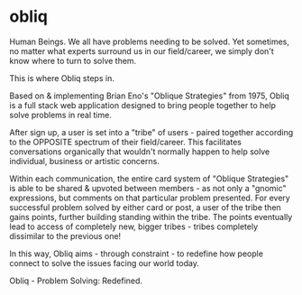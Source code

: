 # obliq

Human Beings. 
We all have problems needing to be solved. 
Yet sometimes, no matter what experts surround us in our field/career, we simply don't know where to turn to solve them.

This is where Obliq steps in.

Based on & implementing Brian Eno's "Oblique Strategies" from 1975, Obliq is a full stack web application designed to bring people together
to help solve problems in real time. 

After sign up, a user is set into a "tribe" of users - paired together according to the OPPOSITE spectrum of their field/career.
This facilitates conversations organically that wouldn't normally happen to help solve individual, business or artistic concerns.

Within each communication, the entire card system of "Oblique Strategies" is able to be shared & upvoted between members - as not only a 
"gnomic" expressions, but comments on that particular problem presented. 
For every successful problem solved by either card or post, a user of the tribe then gains points, further building standing within the tribe. 
The points eventually lead to access of completely new, bigger tribes - tribes completely dissimilar to the previous one!

In this way, Obliq aims - through constraint - to redefine how people connect to solve the issues facing our world today. 

Obliq - Problem Solving: Redefined.
